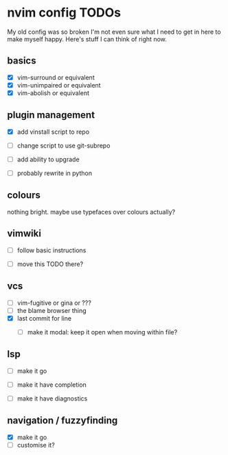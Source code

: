 # nvim config TODOs

My old config was so broken I'm not even sure what I need to get in
here to make myself happy. Here's stuff I can think of right now.


## basics

- [x] vim-surround or equivalent
- [x] vim-unimpaired or equivalent
- [x] vim-abolish or equivalent

## plugin management
- [x] add vinstall script to repo
- [ ] change script to use git-subrepo
- [ ] add ability to upgrade
- [ ] probably rewrite in python


## colours

nothing bright. maybe use typefaces over colours actually?


## vimwiki

- [ ] follow basic instructions
- [ ] move this TODO there?


## vcs
- [ ] vim-fugitive or gina or ???
- [ ] the blame browser thing
- [x] last commit for line
  - [ ] make it modal: keep it open when moving within file?


## lsp
- [ ] make it go
- [ ] make it have completion
- [ ] make it have diagnostics


## navigation / fuzzyfinding
- [x] make it go
- [ ] customise it?
